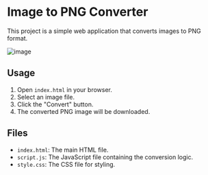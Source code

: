 # Image to PNG Converter

This project is a simple web application that converts images to PNG format.

![image](https://github.com/user-attachments/assets/502651b3-4313-490d-94c0-c3288037dadb)

## Usage

1.  Open `index.html` in your browser.
2.  Select an image file.
3.  Click the "Convert" button.
4.  The converted PNG image will be downloaded.

## Files

*   `index.html`: The main HTML file.
*   `script.js`: The JavaScript file containing the conversion logic.
*   `style.css`: The CSS file for styling.
